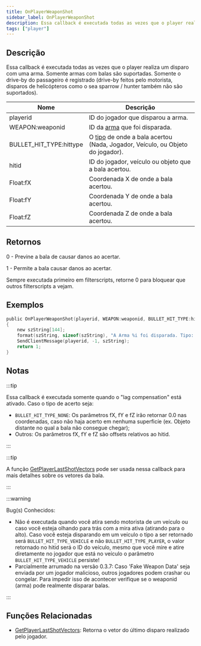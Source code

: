 ```yaml
---
title: OnPlayerWeaponShot
sidebar_label: OnPlayerWeaponShot
description: Essa callback é executada todas as vezes que o player realiza um disparo com uma arma.
tags: ["player"]
---
```


## Descrição

Essa callback é executada todas as vezes que o player realiza um disparo com uma arma. Somente armas com balas são suportadas. Somente o drive-by do passageiro é registrado (drive-by feitos pelo motorista, disparos de helicópteros como o sea sparrow / hunter também não são suportados).

| Nome                    | Descrição                                                                                                    |
|-------------------------|--------------------------------------------------------------------------------------------------------------|
| playerid                | ID do jogador que disparou a arma.                                                                           |
| WEAPON:weaponid         | ID da [arma](../resources/weaponids) que foi disparada.                                                      |
| BULLET_HIT_TYPE:hittype | O [tipo](../resources/bullethittypes) de onde a bala acertou (Nada, Jogador, Veículo, ou Objeto do jogador). |
| hitid                   | ID do jogador, veículo ou objeto que a bala acertou.                                                         |
| Float:fX                | Coordenada X de onde a bala acertou.                                                                         |
| Float:fY                | Coordenada Y de onde a bala acertou.                                                                         |
| Float:fZ                | Coordenada Z de onde a bala acertou.                                                                         |

## Retornos

0 - Previne a bala de causar danos ao acertar.

1 - Permite a bala causar danos ao acertar.

Sempre executada primeiro em filterscripts, retorne 0 para bloquear que outros filterscripts a vejam.

## Exemplos

```c
public OnPlayerWeaponShot(playerid, WEAPON:weaponid, BULLET_HIT_TYPE:hittype, hitid, Float:fX, Float:fY, Float:fZ)
{
    new szString[144];
    format(szString, sizeof(szString), "A Arma %i foi disparada. Tipo: %i   ID: %i   Posição: %f, %f, %f", weaponid, hittype, hitid, fX, fY, fZ);
    SendClientMessage(playerid, -1, szString);
    return 1;
}
```

## Notas

:::tip

Essa callback é executada somente quando o "lag compensation" está ativado. Caso o tipo de acerto seja:
- `BULLET_HIT_TYPE_NONE`: Os parâmetros fX, fY e fZ irão retornar 0.0 nas coordenadas, caso não haja acerto em nenhuma superficíe (ex. Objeto distante no qual a bala não consegue chegar);
- Outros: Os parâmetros fX, fY e fZ são offsets relativos ao hitid.

:::

:::tip

A função [GetPlayerLastShotVectors](../functions/GetPlayerLastShotVectors) pode ser usada nessa callback para mais detalhes sobre os vetores da bala.

:::

:::warning

Bug(s) Conhecidos:

- Não é executada quando você atira sendo motorista de um veículo ou caso você esteja olhando para trás com a mira ativa (atirando para o alto). Caso você esteja disparando em um veículo o tipo a ser retornado será `BULLET_HIT_TYPE_VEHICLE` e não `BULLET_HIT_TYPE_PLAYER`, o valor retornado no hitid será o ID do veículo, mesmo que você mire e atire diretamente no jogador que está no veículo o parâmetro `BULLET_HIT_TYPE_VEHICLE` persiste!
- Parcialmente arrumado na versão 0.3.7: Caso 'Fake Weapon Data' seja enviada por um jogador malicioso, outros jogadores podem crashar ou congelar. Para impedir isso de acontecer verifique se o weaponid (arma) pode realmente disparar balas.

:::

## Funções Relacionadas

- [GetPlayerLastShotVectors](../functions/GetPlayerLastShotVectors): Retorna o vetor do último disparo realizado pelo jogador.

